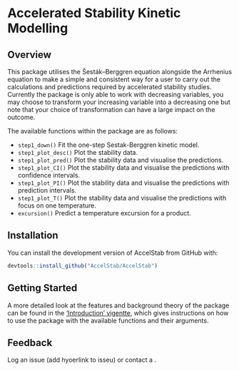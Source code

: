 
<!-- README.md is generated from README.Rmd. Please edit that file -->

# Accelerated Stability Kinetic Modelling

<!-- badges: start -->
<!-- badges: end -->

## Overview

This package utilises the Šesták–Berggren equation alongside the
Arrhenius equation to make a simple and consistent way for a user to
carry out the calculations and predictions required by accelerated
stability studies. Currently the package is only able to work with
decreasing variables, you may choose to transform your increasing
variable into a decreasing one but note that your choice of
transformation can have a large impact on the outcome.

The available functions within the package are as follows:

-   `step1_down()` Fit the one-step Sestak-Berggren kinetic model.
-   `step1_plot_desc()` Plot the stability data.
-   `step1_plot_pred()` Plot the stability data and visualise the
    predictions.
-   `step1_plot_CI()` Plot the stability data and visualise the
    predictions with confidence intervals.
-   `step1_plot_PI()` Plot the stability data and visualise the
    predictions with prediction intervals.
-   `step1_plot_T()` Plot the stability data and visualise the
    predictions with focus on one temperature.
-   `excursion()` Predict a temperature excursion for a product.

## Installation

You can install the development version of AccelStab from GitHub with:

``` r
devtools::install_github("AccelStab/AccelStab")
```

## Getting Started

A more detailed look at the features and background theory of the
package can be found in the [‘Introduction’
vigentte](https://github.com/AccelStab/AccelStab/blob/main/vignettes/Introduction.Rmd),
which gives instructions on how to use the package with the available
functions and their arguments.

## Feedback

Log an issue (add hyoerlink to isseu) or contact a .
